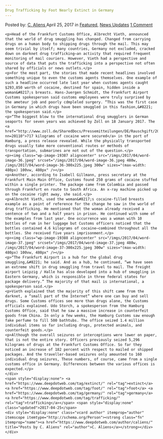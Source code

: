```yaml
---
Drug Trafficking by Foot Nearly Extinct in Germany
---
```

<article class="post-listing post-19379 post type-post status-publish format-standard has-post-thumbnail hentry  tag-extinct tag-foot tag-germany tag-trafficking">
    <div class="post-inner">
        <span>Posted by: <a href="https://www.deepdotweb.com/author/caliens/" title="">C. Aliens </a></span>
    <span>April 25, 2017</span>
    <span>in <a href="https://www.deepdotweb.com/category/deepdot-news/" rel="category tag">Featured</a>, <a href="https://www.deepdotweb.com/category/news-updates/" rel="category tag">News Updates</a></span>
    <span><a href="https://www.deepdotweb.com/2017/04/25/drug-trafficking-by-foot-nearly-extinct-in-germany/#comments">1 Comment</a></span>
    </p>
    <div class="clear"></div>
    
    <p>Head of the Frankfurt Customs Office, Albrecht Vieth, announced that the world of drug smuggling has changed. Changed from carrying drugs on a human body to shipping drugs through the mail. This may seem trivial by itself; many countries, Germany not excluded, cracked down on darknet drug trafficking—an activity that required frequent monitoring of mail couriers. However, Vieth had a perspective and source of data that puts the trafficking into a perspective not often shared by officials or news outlets.</p>
    <p>For the most part, the stories that made recent headlines involved something unique to even the customs agents themselves. One example of such a headline occurred late last year when customs agents caught $293,850 worth of cocaine, destined for spain, hidden inside a woman&#8217;s breasts. Hans-Juergen Schmidt, the Frankfurt Airport Customs spokesperson said customs employees were truly surprised by the ameteur job and poorly cdmpleled surgery. “This was the first case in Germany in which drugs have been smuggled in this fashion,&#8221; the spokesperson said.</p>
    <p>“The biggest blow to the international drug smugglers in German seaports for seven years was achieved by Zoll on 18 January 2017. The <a href="http://www.zoll.de/SharedDocs/Pressemitteilungen/DE/Rauschgift/2017/z70_rekordmenge_kokain.html?nn=20110">717 kilograms of cocaine were secured</a> in the port of Hamburg, a press release revealed. While the physically transported drugs usually take more conventional routes or methods of transportation, submarines are not out of the question.</p>
    <p><img class="wp-image-19387 aligncenter" src="/imgs/2017/04/word-image-36.jpeg" srcset="/imgs/2017/04/word-image-36.jpeg 480w, /imgs/2017/04/word-image-36-300x225.jpeg 300w" sizes="(max-width: 480px) 100vw, 480px" /></p>
    <p>Another, according to Isabell Gillmann, press secretary at the Frankfurt Main Main Office, Customs found 250 grams of cocaine stuffed within a single printer. The package came from Colombia and passed through Frankfurt en route to South Africa. An x-ray machine picked up on the cocaine right away, she said.</p>
    <p>Albrecht Vieth, used the woman&#8217;s cocaine-filled breasts example as a point of reference for the change he saw in the world of drug trafficking. He mentioned that the woman already received a sentence of two and a half years in prison. He continued with some of the examples from last year. One occurrence was a woman with 10 bottles of rum in her luggage but Customs officers noticed that the bottles contained 4.6 kilograms of cocaine—combined throughout all the bottles. She received five years imprisonment.</p>
    <p><img class="wp-image-19388 aligncenter" src="/imgs/2017/04/word-image-37.jpeg" srcset="/imgs/2017/04/word-image-37.jpeg 480w, /imgs/2017/04/word-image-37-300x225.jpeg 300w" sizes="(max-width: 480px) 100vw, 480px" /></p>
    <p>“The Frankfurt Airport is a hub for the global drug smuggling,&#8221; he said. And as a hub, he continued, “we have seen an extreme shift in drug smuggling from travel to mail. The freight airport Leipzig / Halle has also developed into a hub of smuggling in Eastern Germany, which is responsible in three federal states for package delivery.” The majority of that mail is international, a spokesperson said.</p>
    <p>Vieth explained that the majority of this shift came from the darknet, a “small part of the Internet” where one can buy and sell drugs. Some Customs offices see more than drugs alone, the Customs officials explained. Udo Storch, a spokesperson from the Hamburg Customs Office, said that he saw a massive increase in counterfeit goods from China. In only a few weeks, the Hamburg Customs saw enough fake perfume to fill 500 bathtubs. The office seized 1.4 million individual items so far including drugs, protected animals, and counterfeit goods.</p>
    <p>Although the overall seizures or interceptions were lower on paper, that is not the entire story. Officers previously seized 5,296 kilograms of drugs at the Frankfurt Customs Office. So far they noticed an increase of 182 percent with respect to mailed or shipped packages. And the traveller-based seizures only amounted to 160 individual drug seizures, These numbers, of course, came from a single customs office in Germany. Differences between the various offices is expected.</p>
    </div>
    <span style="display:none"> <a href="https://www.deepdotweb.com/tag/extinct/" rel="tag">extinct</a> <a href="https://www.deepdotweb.com/tag/foot/" rel="tag">foot</a> <a href="https://www.deepdotweb.com/tag/germany/" rel="tag">germany</a> <a href="https://www.deepdotweb.com/tag/trafficking/" rel="tag">trafficking</a></span> <span style="display:none" class="updated">2017-04-25</span>
    <div style="display:none" class="vcard author" itemprop="author" itemscope itemtype="http://schema.org/Person"><strong class="fn" itemprop="name"><a href="https://www.deepdotweb.com/author/caliens/" title="Posts by C. Aliens" rel="author">C. Aliens</a></strong></div>
    </div>
</article>

